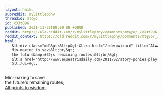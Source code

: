 ```yaml
---
layout: haiku
subreddit: mylittlepony
threadid: mtqyo
id: c33t096
published: 2011-11-29T00:00:00 +0000
reddit: https://old.reddit.com/r/mylittlepony/comments/mtqyo/_/c33t096
reddit_context: https://old.reddit.com/r/mylittlepony/comments/mtqyo/_/c33t096?context=3
html: |
   &lt;div class="md"&gt;&lt;p&gt;&lt;a href="/rderpwizard" title="Always Relevant / Veil Seeps Behind The Simple / Paper Bag Princess"&gt;&lt;/a&gt; 
   Min-maxing to save&lt;br/&gt;
   the future&amp;#39;s remaining routes;&lt;br/&gt;
   &lt;a href="http://www.equestriadaily.com/2011/02/story-ponies-play-d.html"&gt;All points to wisdom&lt;/a&gt;.&lt;/p&gt;
   &lt;/div&gt;
---
```


[](/rderpwizard "Always Relevant / Veil Seeps Behind The Simple / Paper Bag Princess") 
Min-maxing to save  
the future's remaining routes;  
[All points to wisdom](http://www.equestriadaily.com/2011/02/story-ponies-play-d.html).